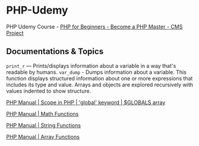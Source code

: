 # PHP-Udemy

PHP Udemy Course - [PHP for Beginners - Become a PHP Master - CMS Project](https://www.udemy.com/course/php-for-complete-beginners-includes-msql-object-oriented/)

## Documentations & Topics

`print_r` — Prints/displays information about a variable in a way that's readable by humans.
`var_dump` - Dumps information about a variable. This function displays structured information about one or more expressions that includes its type and value. Arrays and objects are explored recursively with values indented to show structure.

[PHP Manual | Scope in PHP | 'global' keyword | $GLOBALS array](https://www.php.net/manual/en/language.variables.scope.php)

[PHP Manual | Math Functions](https://www.php.net/manual/en/ref.math.php)

[PHP Manual | String Functions](https://www.php.net/manual/en/ref.strings.php)

[PHP Manual | Array Functions](https://www.php.net/manual/en/ref.array.php)
